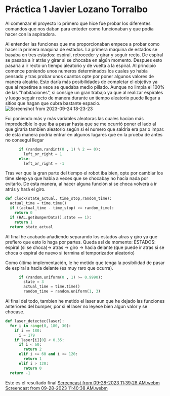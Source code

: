 # Práctica 1 Javier Lozano Torralbo


Al comenzar el proyecto lo primero que hice fue probar los diferentes comandos que nos daban para enteder como funcionaban y que podía hacer con la aspiradora.

Al entender las funciones que me proporcionaban empece a probar como hacer la primera maquina de estados.
La primera maquina de estados se basaba en tres estados: espiral, retroceder y girar y seguir recto. De espiral se pasaba a ir atrás y girar si se chocaba en algún momento.
Despues esto pasaría a ir recto un tiempo aleatorio y de vuelta a la espiral.
Al principio comence poniendo unos numeros determinados los cuales yo habia pensado y tras probar unos cuantos opte por poner algunos valores de manera aleatria.
Esto daría más posibilidades de completar el objetivo ya que al repetirse a vece se quedaba medio pillado.
Aunque no limpia el 100% de las "habitaciones", si consige un gran trabajo ya que al realizar espirales y luego seguir recto de manera durante un tiempo aleatorio puede llegar a sitios que hagan que cubra bastante espacio.
![Screenshot from 2023-09-24 18-23-23](https://github.com/jlozanot2021/Robotica_Movil_23.24/assets/102520615/f3fa9c72-09f3-4e66-8352-3f79fbd9d4c1)


Fui poniendo más y más variables aleatoras las cuales hacían más impredecible lo que iba a pasar hasta que se me ocurrió poner el lado al que giraría tambien aleatorio según si el numero que saldría era par o impar.
de esta manera podria entrar en algunos lugares que en la prueba de antes no conseguí llegar
```python
      if (random.randint(0 , 1) % 2 == 0):
        left_or_right = 1
      else:
        left_or_right = -1
```

Tras ver que la gran parte del tiempo el robot iba bien, opte por cambiar los time.sleep ya que habia a veces que se chocabay no hacía nada por evitarlo.
De esta manera, al hacer alguna función si se choca volverá a ir atrás y hará el giro.
```python
def clock(state_actual, time_stop,random_time):
  actual_time = time.time()
  if ((actual_time - time_stop) >= random_time):
    return 0
  if (HAL.getBumperData().state == 1):
    return 1
  return state_actual
```


Al final he acabado añadiendo separando los estados atras y giro ya que prefiero que esto lo haga por partes.
Queda así de momento: ESTADOS: espiral (si se choca)-> atras -> giro -> hacia delante (que puede ir atras si se choca o espiral de nuevo si termina el temporizador aleatorio) 

Como última implementación, le he metido que tenga la posibilidad de pasar de espiral a hacia delante (es muy raro que ocurra).
```python
      if (random.uniform(0 , 1) >= 0.9990):
        state = 3
        actual_time = time.time()
        random_time = random.uniform(1, 3)
```
Al final del todo, tambien he metido el laser aun que he dejado las funciones anteriores del bumper, por si el laser no leyese bien algun valor y se chocase.
```python
def laser_detectec(laser):
  for i in range(0, 180, 30):
    if i == 180:
      i = 179
    if laser[i][0] < 0.35:
      if i < 60:
        return 2
      elif i >= 60 and i <= 120:
        return 1
      elif i > 120:
        return 0
  return -1
```


Este es el resultado final
[Screencast from 09-28-2023 11:39:28 AM.webm](https://github.com/jlozanot2021/Robotica_Movil_23.24/assets/102520615/16fb5428-ed0e-4cee-bae0-c92e5fb8d06b)
[Screencast from 09-28-2023 11:40:38 AM.webm](https://github.com/jlozanot2021/Robotica_Movil_23.24/assets/102520615/b769b5a3-c0cf-480f-ba5f-0adee6a31ace)


